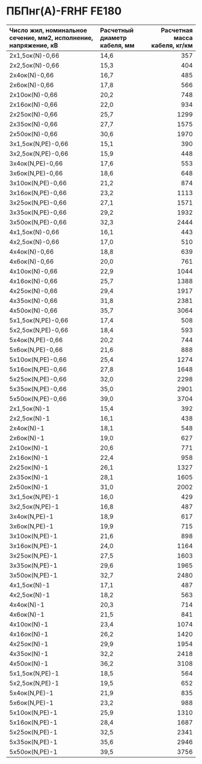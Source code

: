 # ПБПнг(А)-FRHF FE180

| Число жил, номинальное сечение, мм2, исполнение, напряжение, кВ   | Расчетный диаметр кабеля, мм   |   Расчетная масса кабеля, кг/км |
|:------------------------------------------------------------------|:-------------------------------|--------------------------------:|
| 2х1,5ок(N)-0,66                                                   | 14,6                           |                             357 |
| 2х2,5ок(N)-0,66                                                   | 15,3                           |                             404 |
| 2х4ок(N)-0,66                                                     | 16,7                           |                             485 |
| 2х6ок(N)-0,66                                                     | 17,8                           |                             566 |
| 2х10ок(N)-0,66                                                    | 20,2                           |                             748 |
| 2х16ок(N)-0,66                                                    | 22,0                           |                             934 |
| 2х25ок(N)-0,66                                                    | 25,7                           |                            1299 |
| 2х35ок(N)-0,66                                                    | 27,7                           |                            1575 |
| 2х50ок(N)-0,66                                                    | 30,6                           |                            1970 |
| 3х1,5ок(N,PE)-0,66                                                | 15,1                           |                             390 |
| 3х2,5ок(N,PE)-0,66                                                | 15,9                           |                             448 |
| 3х4ок(N,PE)-0,66                                                  | 17,6                           |                             553 |
| 3х6ок(N,PE)-0,66                                                  | 18,6                           |                             648 |
| 3х10ок(N,PE)-0,66                                                 | 21,2                           |                             874 |
| 3х16ок(N,PE)-0,66                                                 | 23,2                           |                            1113 |
| 3х25ок(N,PE)-0,66                                                 | 27,1                           |                            1571 |
| 3х35ок(N,PE)-0,66                                                 | 29,2                           |                            1932 |
| 3х50ок(N,PE)-0,66                                                 | 32,3                           |                            2444 |
| 4х1,5ок(N)-0,66                                                   | 16,1                           |                             443 |
| 4х2,5ок(N)-0,66                                                   | 17,0                           |                             510 |
| 4х4ок(N)-0,66                                                     | 18,8                           |                             639 |
| 4х6ок(N)-0,66                                                     | 20,0                           |                             761 |
| 4х10ок(N)-0,66                                                    | 22,9                           |                            1044 |
| 4х16ок(N)-0,66                                                    | 25,7                           |                            1388 |
| 4х25ок(N)-0,66                                                    | 29,4                           |                            1917 |
| 4х35ок(N)-0,66                                                    | 31,8                           |                            2381 |
| 4х50ок(N)-0,66                                                    | 35,7                           |                            3064 |
| 5х1,5ок(N,PE)-0,66                                                | 17,4                           |                             508 |
| 5х2,5ок(N,PE)-0,66                                                | 18,4                           |                             593 |
| 5х4ок(N,PE)-0,66                                                  | 20,2                           |                             744 |
| 5х6ок(N,PE)-0,66                                                  | 21,6                           |                             888 |
| 5х10ок(N,PE)-0,66                                                 | 25,4                           |                            1274 |
| 5х16ок(N,PE)-0,66                                                 | 27,8                           |                            1648 |
| 5х25ок(N,PE)-0,66                                                 | 32,0                           |                            2298 |
| 5х35ок(N,PE)-0,66                                                 | 35,0                           |                            2901 |
| 5х50ок(N,PE)-0,66                                                 | 39,0                           |                            3704 |
| 2х1,5ок(N)-1                                                      | 15,4                           |                             392 |
| 2х2,5ок(N)-1                                                      | 16,1                           |                             438 |
| 2х4ок(N)-1                                                        | 18,1                           |                             548 |
| 2х6ок(N)-1                                                        | 19,0                           |                             627 |
| 2х10ок(N)-1                                                       | 20,6                           |                             771 |
| 2х16ок(N)-1                                                       | 22,4                           |                             958 |
| 2х25ок(N)-1                                                       | 26,1                           |                            1327 |
| 2х35ок(N)-1                                                       | 28,1                           |                            1605 |
| 2х50ок(N)-1                                                       | 31,0                           |                            2002 |
| 3х1,5ок(N,PE)-1                                                   | 16,0                           |                             429 |
| 3х2,5ок(N,PE)-1                                                   | 16,8                           |                             487 |
| 3х4ок(N,PE)-1                                                     | 18,9                           |                             617 |
| 3х6ок(N,PE)-1                                                     | 19,9                           |                             715 |
| 3х10ок(N,PE)-1                                                    | 21,6                           |                             898 |
| 3х16ок(N,PE)-1                                                    | 24,0                           |                            1164 |
| 3х25ок(N,PE)-1                                                    | 27,5                           |                            1603 |
| 3х35ок(N,PE)-1                                                    | 29,6                           |                            1965 |
| 3х50ок(N,PE)-1                                                    | 32,7                           |                            2480 |
| 4х1,5ок(N)-1                                                      | 17,1                           |                             487 |
| 4х2,5ок(N)-1                                                      | 18,2                           |                             563 |
| 4х4ок(N)-1                                                        | 20,3                           |                             714 |
| 4х6ок(N)-1                                                        | 21,5                           |                             841 |
| 4х10ок(N)-1                                                       | 23,4                           |                            1074 |
| 4х16ок(N)-1                                                       | 26,2                           |                            1420 |
| 4х25ок(N)-1                                                       | 29,9                           |                            1954 |
| 4х35ок(N)-1                                                       | 32,2                           |                            2418 |
| 4х50ок(N)-1                                                       | 36,2                           |                            3108 |
| 5х1,5ок(N,PE)-1                                                   | 18,5                           |                             564 |
| 5х2,5ок(N,PE)-1                                                   | 19,5                           |                             652 |
| 5х4ок(N,PE)-1                                                     | 21,9                           |                             835 |
| 5х6ок(N,PE)-1                                                     | 23,2                           |                             988 |
| 5х10ок(N,PE)-1                                                    | 25,9                           |                            1310 |
| 5х16ок(N,PE)-1                                                    | 28,4                           |                            1687 |
| 5х25ок(N,PE)-1                                                    | 32,5                           |                            2341 |
| 5х35ок(N,PE)-1                                                    | 35,6                           |                            2946 |
| 5х50ок(N,PE)-1                                                    | 39,5                           |                            3756 |